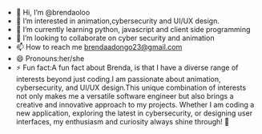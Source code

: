 - 👋 Hi, I’m @brendaoloo
- 👀 I’m interested in animation,cybersecurity and UI/UX design.
- 🌱 I’m currently learning python, javascript  and client side programming
- 💞️ I’m looking to collaborate on cyber security and animation
- 📫 How to reach me brendaadongo23@gmail.com
- 😄 Pronouns:her/she
- ⚡ Fun fact:A fun fact about Brenda, is that I have a diverse range of interests beyond just coding.I am passionate about animation, cybersecurity, and UI/UX design.This unique combination of interests not only makes me a versatile software engineer but also brings a creative and innovative approach to my projects. Whether I am coding a new application, exploring the latest in cybersecurity, or designing user interfaces, my enthusiasm and curiosity always shine through! 🌟

<!---
brendaoloo/brendaoloo is a ✨ special ✨ repository because its `README.md` (this file) appears on your GitHub profile.
You can click the Preview link to take a look at your changes.
--->
